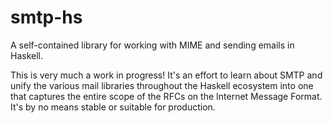 # smtp-hs

A self-contained library for working with MIME and sending emails in Haskell.

This is very much a work in progress! It's an effort to learn about SMTP and unify the various mail libraries throughout the Haskell ecosystem into one that captures the entire scope of the RFCs on the Internet Message Format. It's by no means stable or suitable for production.
